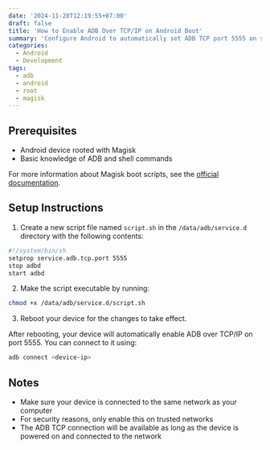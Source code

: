 ```yaml
---
date: '2024-11-28T12:19:55+07:00'
draft: false
title: 'How to Enable ADB Over TCP/IP on Android Boot'
summary: 'Configure Android to automatically set ADB TCP port 5555 on system startup'
categories:
  - Android
  - Development
tags:
  - adb
  - android
  - root
  - magisk
---
```


## Prerequisites

- Android device rooted with Magisk
- Basic knowledge of ADB and shell commands

For more information about Magisk boot scripts, see the [official documentation](https://github.com/topjohnwu/Magisk/blob/master/docs/guides.md#boot-scripts).

## Setup Instructions

1. Create a new script file named `script.sh` in the `/data/adb/service.d` directory with the following contents:

```sh
#!/system/bin/sh
setprop service.adb.tcp.port 5555
stop adbd
start adbd
```

2. Make the script executable by running:

```sh
chmod +x /data/adb/service.d/script.sh
```

3. Reboot your device for the changes to take effect.

After rebooting, your device will automatically enable ADB over TCP/IP on port 5555. You can connect to it using:

```sh
adb connect <device-ip>
```

## Notes

- Make sure your device is connected to the same network as your computer
- For security reasons, only enable this on trusted networks
- The ADB TCP connection will be available as long as the device is powered on and connected to the network
